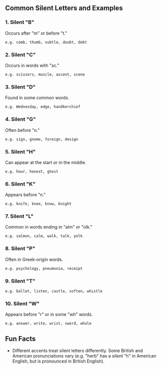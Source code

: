 ## Common Silent Letters and Examples
### 1. Silent "B"

Occurs after "m" or before "t."

    e.g. comb, thumb, subtle, doubt, debt

### 2. Silent "C"

Occurs in words with "sc."

    e.g. scissors, muscle, ascent, scene

### 3. Silent "D"

Found in some common words.

    e.g. Wednesday, edge, handkerchief

### 4. Silent "G"

Often before "n."

    e.g. sign, gnome, foreign, design

### 5. Silent "H"

Can appear at the start or in the middle.

    e.g. hour, honest, ghost

### 6. Silent "K"

Appears before "n."

    e.g. knife, knee, know, knight

### 7. Silent "L"

Common in words ending in "alm" or "olk."

    e.g. salmon, calm, walk, talk, yolk

### 8. Silent "P"

Often in Greek-origin words.

    e.g. psychology, pneumonia, receipt

### 9. Silent "T"

    e.g. ballet, listen, castle, soften, whistle

### 10. Silent "W"

Appears before "r" or in some "wh" words.

    e.g. answer, write, wrist, sword, whole

## Fun Facts
- Different accents treat silent letters differently. Some British and American pronunciations vary (e.g. "herb" has a silent "h" in American English, but is pronounced in British English).
